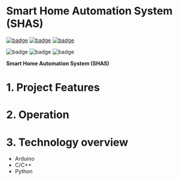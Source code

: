 # Smart Home Automation System (SHAS)

[![badge](https://img.shields.io/badge/license-MIT-success.svg)](https://opensource.org/license/mit)
[![badge](https://img.shields.io/badge/support-PayPal-blue.svg)](https://paypal.me/d4li3n)
[![badge](https://img.shields.io/badge/publication-danielthecyberdude.com-purple.svg)](https://danielthecyberdude.com/project/shas)

![badge](https://img.shields.io/badge/technology-Arduino-green.svg)
![badge](https://img.shields.io/badge/technology-C/C++-green.svg)
![badge](https://img.shields.io/badge/technology-Python-green.svg)




**Smart Home Automation System (SHAS)**


# 1. Project Features


# 2. Operation


# 3. Technology overview
- Arduino
- C/C++
- Python

